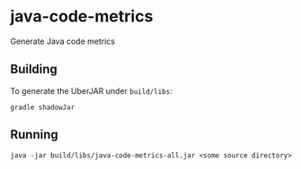 # java-code-metrics
Generate Java code metrics

## Building

To generate the UberJAR under `build/libs`:

    gradle shadowJar


## Running

    java -jar build/libs/java-code-metrics-all.jar <some source directory>
